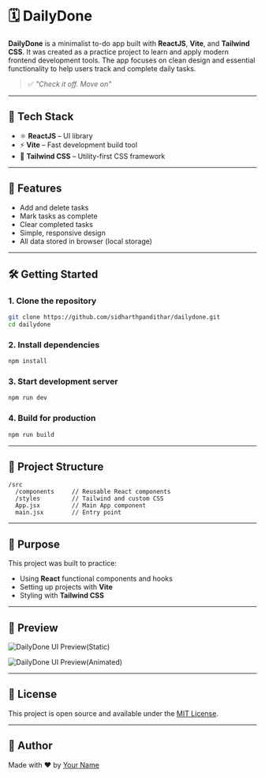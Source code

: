 # 🗓️ DailyDone

**DailyDone** is a minimalist to-do app built with **ReactJS**, **Vite**, and **Tailwind CSS**. It was created as a practice project to learn and apply modern frontend development tools. The app focuses on clean design and essential functionality to help users track and complete daily tasks.

> ✅ *"Check it off. Move on"*

---

## 🧰 Tech Stack

- ⚛️ **ReactJS** – UI library
- ⚡ **Vite** – Fast development build tool
- 🎨 **Tailwind CSS** – Utility-first CSS framework

---

## 📸 Features

- Add and delete tasks
- Mark tasks as complete
- Clear completed tasks
- Simple, responsive design
- All data stored in browser (local storage)

---

## 🛠️ Getting Started

### 1. Clone the repository

```bash
git clone https://github.com/sidharthpandithar/dailydone.git
cd dailydone
```

### 2. Install dependencies

```bash
npm install
```

### 3. Start development server

```bash
npm run dev
```

### 4. Build for production

```bash
npm run build
```

---

## 📁 Project Structure

```
/src
  /components     // Reusable React components
  /styles         // Tailwind and custom CSS
  App.jsx         // Main App component
  main.jsx        // Entry point
```

---

## 🧪 Purpose

This project was built to practice:
- Using **React** functional components and hooks
- Setting up projects with **Vite**
- Styling with **Tailwind CSS**

---

## 📸 Preview

![DailyDone UI Preview(Static)](Screenshots/Preview.png)

![DailyDone UI Preview(Animated)](Screenshots/Gif.gif)

---

## 📄 License

This project is open source and available under the [MIT License](LICENSE).

---

## 👋 Author

Made with ❤️ by [Your Name](https://github.com/sidharthpandithar)
